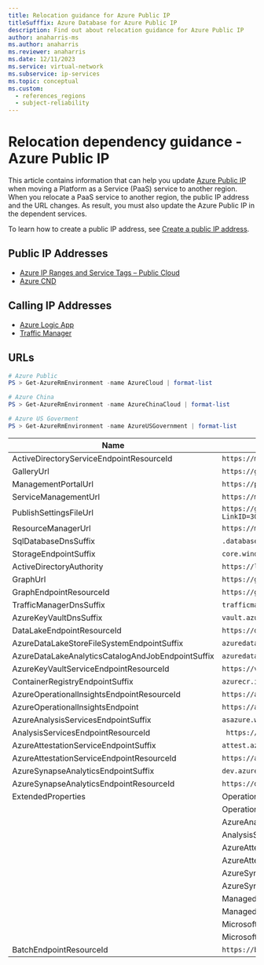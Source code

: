 ```yaml
---
title: Relocation guidance for Azure Public IP
titleSufffix: Azure Database for Azure Public IP
description: Find out about relocation guidance for Azure Public IP
author: anaharris-ms
ms.author: anaharris
ms.reviewer: anaharris
ms.date: 12/11/2023
ms.service: virtual-network
ms.subservice: ip-services
ms.topic: conceptual
ms.custom:
  - references_regions
  - subject-reliability
---
```



# Relocation dependency guidance - Azure Public IP

This article contains information that can help you update [Azure Public IP](/azure/virtual-network/ip-services/ip-services-overview) when moving a Platform as a Service (PaaS) service to another region. When you relocate a PaaS service to another region, the public IP address and the URL changes. As result, you must also update the Azure Public IP in the dependent services.

To learn how to create a public IP address, see [Create a public IP address](/azure/virtual-network/ip-services/create-public-ip-portal?tabs=option-1-create-public-ip-standard).

## Public IP Addresses

- [Azure IP Ranges and Service Tags – Public Cloud](https://www.microsoft.com/download/details.aspx?id=56519&msclkid=46a2185ca6a611ec9a4eb6de3c2c4589)
- [Azure CND](/azure/cdn/cdn-pop-list-api)

## Calling IP Addresses

- [Azure Logic App](/azure/app-service-logic/app-service-logic-limits-and-config#configuration)
- [Traffic Manager](/azure/traffic-manager/traffic-manager-monitoring#faq)

## URLs

```powershell
# Azure Public
PS > Get-AzureRmEnvironment -name AzureCloud | format-list

# Azure China
PS > Get-AzureRmEnvironment -name AzureChinaCloud | format-list

# Azure US Goverment
PS > Get-AzureRmEnvironment -name AzureUSGovernment | format-list
```

| Name | AzureCloud| Extended|
|-------|-------------|------|
| ActiveDirectoryServiceEndpointResourceId          | `https://management.core.windows.net/`         |                                    |
| GalleryUrl                                        | `https://gallery.azure.com/`                   |                                  |
| ManagementPortalUrl                               | `https://portal.azure.com/`                |                                    |                                   
| ServiceManagementUrl                              | `https://management.core.windows.net/`           |                                    |
| PublishSettingsFileUrl                            | `https://go.microsoft.com/fwlink/?LinkID=301775` |                                    |
| ResourceManagerUrl                                | `https://management.azure.com/`             |                                    |
| SqlDatabaseDnsSuffix                              | `.database.windows.net`                        |                                    |
| StorageEndpointSuffix                             | `core.windows.net`                             |                                    |
| ActiveDirectoryAuthority                          | `https://login.microsoftonline.com/`          |                                    |
| GraphUrl                                          | `https://graph.windows.net/`                    |                                    |
| GraphEndpointResourceId                           | `https://graph.windows.net/`                    |                                    |
| TrafficManagerDnsSuffix                           | `trafficmanager.net`                            |                                    |
| AzureKeyVaultDnsSuffix                            | `vault.azure.net`                             |                                    |
| DataLakeEndpointResourceId                        | `https://datalake.azure.net/`                    |                                    |
| AzureDataLakeStoreFileSystemEndpointSuffix        |`azuredatalakestore.net`                         |                                    |
| AzureDataLakeAnalyticsCatalogAndJobEndpointSuffix | `azuredatalakeanalytics.net`                     |                                    |
| AzureKeyVaultServiceEndpointResourceId            | `https://vault.azure.net`                        |                                    |
| ContainerRegistryEndpointSuffix                   | `azurecr.io`                                     |                                    |
| AzureOperationalInsightsEndpointResourceId        | `https://api.loganalytics.io`                    |                                    |
| AzureOperationalInsightsEndpoint                  | `https://api.loganalytics.io/v1`                 |                                    |
| AzureAnalysisServicesEndpointSuffix               | `asazure.windows.net`                            |                                    |
| AnalysisServicesEndpointResourceId                |` https://region.asazure.windows.net`             |                                    |
| AzureAttestationServiceEndpointSuffix             | `attest.azure.net`                               |                                    |
| AzureAttestationServiceEndpointResourceId         | `https://attest.azure.net`                       |                                    |
| AzureSynapseAnalyticsEndpointSuffix               | `dev.azuresynapse.net`                           |                                    |
| AzureSynapseAnalyticsEndpointResourceId           | `https://dev.azuresynapse.net`                   |                                    |
| ExtendedProperties                                | OperationalInsightsEndpoint                    | `https://api.loganalytics.io/v1`     |
|                                                   | OperationalInsightsEndpointResourceId          | `https://api.loganalytics.io`        |
|                                                   | AzureAnalysisServicesEndpointSuffix            | `asazure.windows.net`                |
|                                                   | AnalysisServicesEndpointResourceId             | `https://region.asazure.windows.net` |
|                                                   | AzureAttestationServiceEndpointSuffix          | `attest.azure.net`                   |
|                                                   | AzureAttestationServiceEndpointResourceId      | `https://attest.azure.net`           |
|                                                   | AzureSynapseAnalyticsEndpointSuffix            | `dev.azuresynapse.net`               |
|                                                   | AzureSynapseAnalyticsEndpointResourceId        | `https://dev.azuresynapse.net`       |
|                                                   | ManagedHsmServiceEndpointResourceId            | `https://managedhsm.azure.net`       |
|                                                   | ManagedHsmServiceEndpointSuffix                | `managedhsm.azure.net`               |
|                                                   | MicrosoftGraphEndpointResourceId               | `https://graph.microsoft.com/`       |
|                                                   | MicrosoftGraphUrl                              | `https://graph.microsoft.com `       |
| BatchEndpointResourceId                           | `https://batch.core.windows.net/`                |                                    |